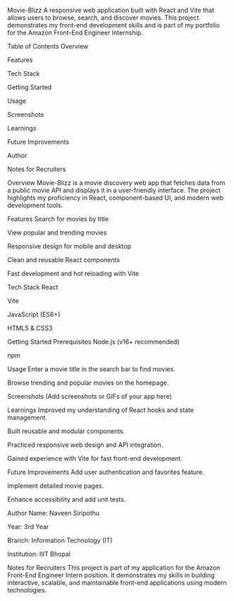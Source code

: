 Movie-Blizz
A responsive web application built with React and Vite that allows users to browse, search, and discover movies. This project demonstrates my front-end development skills and is part of my portfolio for the Amazon Front-End Engineer Internship.

Table of Contents
Overview

Features

Tech Stack

Getting Started

Usage

Screenshots

Learnings

Future Improvements

Author

Notes for Recruiters

Overview
Movie-Blizz is a movie discovery web app that fetches data from a public movie API and displays it in a user-friendly interface. The project highlights my proficiency in React, component-based UI, and modern web development tools.

Features
Search for movies by title

View popular and trending movies

Responsive design for mobile and desktop

Clean and reusable React components

Fast development and hot reloading with Vite

Tech Stack
React

Vite

JavaScript (ES6+)

HTML5 & CSS3

Getting Started
Prerequisites
Node.js (v16+ recommended)

npm


Usage
Enter a movie title in the search bar to find movies.

Browse trending and popular movies on the homepage.

Screenshots
(Add screenshots or GIFs of your app here)

Learnings
Improved my understanding of React hooks and state management.

Built reusable and modular components.

Practiced responsive web design and API integration.

Gained experience with Vite for fast front-end development.

Future Improvements
Add user authentication and favorites feature.

Implement detailed movie pages.

Enhance accessibility and add unit tests.

Author
Name: Naveen Siripothu

Year: 3rd Year

Branch: Information Technology (IT)

Institution: IIIT Bhopal

Notes for Recruiters
This project is part of my application for the Amazon Front-End Engineer Intern position. It demonstrates my skills in building interactive, scalable, and maintainable front-end applications using modern technologies.

